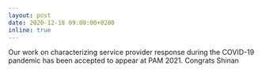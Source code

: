 ```yaml
---
layout: post
date: 2020-12-18 09:00:00+0200
inline: true
---
```


Our work on characterizing service provider response during the COVID-19 pandemic has been accepted to appear at PAM 2021. Congrats Shinan